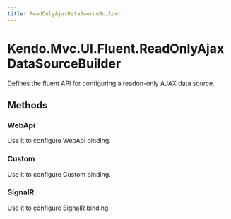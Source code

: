 ```yaml
---
title: ReadOnlyAjaxDataSourceBuilder
---
```


# Kendo.Mvc.UI.Fluent.ReadOnlyAjaxDataSourceBuilder
Defines the fluent API for configuring a readon-only AJAX data source.




## Methods


### WebApi
Use it to configure WebApi binding.





### Custom
Use it to configure Custom binding.





### SignalR
Use it to configure SignalR binding.







